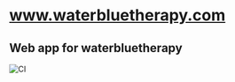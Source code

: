 # www.waterbluetherapy.com
## Web app for waterbluetherapy

![CI](https://github.com/j-cousino/www.waterbluetherapy.com/workflows/CI/badge.svg)
